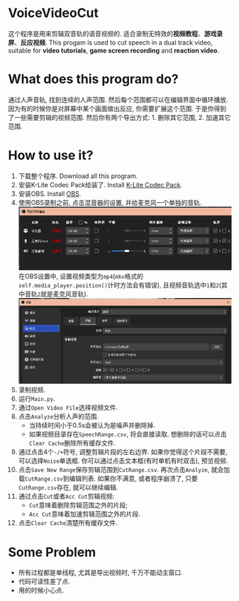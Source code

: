 # VoiceVideoCut
这个程序是用来剪辑双音轨的语音视频的. 适合录制无特效的**视频教程**、**游戏录屏**、**反应视频**.
This progam is used to cut speech in a dual track video, suitable for **video tutorials**, **game screen recording** and **reaction video**.

# What does this program do?
通过人声音轨, 找到连续的人声范围. 
然后每个范围都可以在编辑界面中循环播放. 
因为有的时候你是对屏幕中某个画面做出反应, 你需要扩展这个范围.
于是你得到了一些需要剪辑的视频范围. 
然后你有两个导出方式: 1. 删除其它范围, 2. 加速其它范围.

# How to use it?
1. 下载整个程序. Download all this program.
2. 安装K-Lite Codec Pack给装了. Install [K-Lite Codec Pack](http://www.codecguide.com/download_k-lite_codec_pack_standard.htm).
3. 安装OBS. Install [OBS](https://obsproject.com/download).
4. 使用OBS录制之前, 点击混音器的设置, 并给麦克风一个单独的音轨.
![](pics/2023-05-04%20075434.png)
在OBS设置中, 设置视频类型为`mp4`(`mkv`格式的`self.media_player.position()`计时方法会有错误), 且视频音轨选中`1`和`2`(其中音轨`2`就是麦克风音轨).
![](pics/2023-05-04%20075857.png)
5. 录制视频.
6. 运行`Main.py`.
7. 通过`Open Video File`选择视频文件.
8. 点击`Analyze`分析人声的范围.
   * 当持续时间小于0.5s会被认为是噪声并删除掉.
   * 如果视频目录存在`SpeechRange.csv`, 将会直接读取. 想删除的话可以点击`Clear Cache`删除所有缓存文件.
9. 通过点击4个`-/+`符号, 调整剪辑片段的左右边界.
    如果你觉得这个片段不需要, 可以选择`Noise`单选框.
    你可以通过点击文本框(有时单机有时双击), 预览视频.
10. 点击`Save New Range`保存剪辑范围到`CutRange.csv`. 再次点击`Analyze`, 就会加载`CutRange.csv`到编辑列表. 如果你不满意, 或者程序崩溃了, 只要`CutRange.csv`存在, 就可以继续编辑.
11. 通过点击`Cut`或者`Acc Cut`剪辑视频:
    * `Cut`意味着删除剪辑范围之外的片段;
    * `Acc Cut`意味着加速剪辑范围之外的片段.
12. 点击`Clear Cache`清楚所有缓存文件.


# Some Problem
- 所有过程都是单线程, 尤其是导出视频时, 千万不能动主窗口.
- 代码可读性差了点.
- 用的时候小心点.
